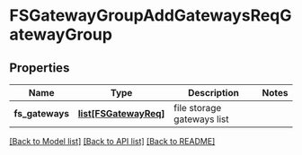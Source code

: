 # FSGatewayGroupAddGatewaysReqGatewayGroup

## Properties
Name | Type | Description | Notes
------------ | ------------- | ------------- | -------------
**fs_gateways** | [**list[FSGatewayReq]**](FSGatewayReq.md) | file storage gateways list | 

[[Back to Model list]](../README.md#documentation-for-models) [[Back to API list]](../README.md#documentation-for-api-endpoints) [[Back to README]](../README.md)


